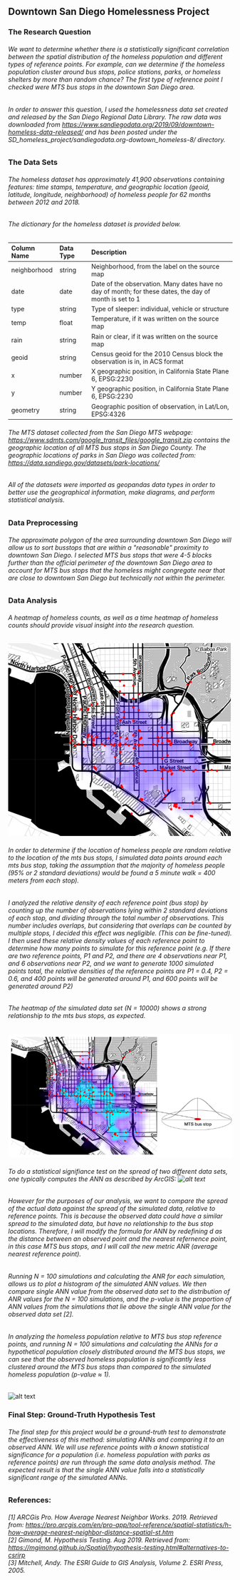 ## Downtown San Diego Homelessness Project

### The Research Question
###### We want to determine whether there is a statistically significant correlation between the spatial distribution of the homeless population and different types of reference points. For example, can we determine if the homeless population cluster around bus stops, police stations, parks, or homeless shelters by more than random chance? The first type of reference point I checked were MTS bus stops in the downtown San Diego area.

###### In order to answer this question, I used the homelessness data set created and released by the San Diego Regional Data Library. The raw data was downloaded from https://www.sandiegodata.org/2019/09/downtown-homeless-data-released/ and has been posted under the SD_homeless_project/sandiegodata.org-dowtown_homeless-8/ directory.

### The Data Sets
###### The homeless dataset has approximately 41,900 observations containing features: time stamps, temperature, and geographic location (geoid, latitude, longitude, neighborhood) of homeless people for 62 months between 2012 and 2018. 

###### The dictionary for the homeless dataset is provided below.

| Column Name   | Data Type     | Description |
|:------------- |:------------- |:----- |
| neighborhood  | string        | Neighborhood, from the label on the source map |
| date          | date          | Date of the observation. Many dates have no day of month; for these dates, the day of month is set to 1 |
| type          | string        | Type of sleeper: individual, vehicle or structure  |
| temp          | float         | Temperature, if it was written on the source map   |
| rain          | string        | Rain or clear, if it was written on the source map |
| geoid         | string        | Census geoid for the 2010 Census block the observation is in, in ACS format |
| x             | number        | X geographic position, in California State Plane 6, EPSG:2230|
| y             | number        | Y geographic position, in California State Plane 6, EPSG:2230|
| geometry      | string        | Geographic position of observation, in Lat/Lon, EPSG:4326 |


###### The MTS dataset collected from the San Diego MTS webpage: https://www.sdmts.com/google_transit_files/google_transit.zip contains the geographic location of all MTS bus stops in San Diego County. The geographic locations of parks in San Diego was collected from: https://data.sandiego.gov/datasets/park-locations/

###### All of the datasets were imported as geopandas data types in order to better use the geographical information, make diagrams, and perform statistical analysis.

### Data Preprocessing 
###### The approximate polygon of the area surrounding downtown San Diego will allow us to sort busstops that are within a "reasonable" proximity to downtown San Diego. I selected MTS bus stops that were 4-5 blocks further than the official perimeter of the downtown San Diego area to account for MTS bus stops that the homeless might congregate near that are close to downtown San Diego but technically not within the perimeter. 

### Data Analysis
###### A heatmap of homeless counts, as well as a time heatmap of homeless counts should provide visual insight into the research question. 

![alt text](https://github.com/joddle/SD_homeless_project/blob/master/heatmap_zoom.png "Heatmap")

###### In order to determine if the location of homeless people are random relative to the location of the mts bus stops, I simulated data points around each mts bus stop, taking the assumption that the majority of homeless people (95% or 2 standard deviations) would be found a 5 minute walk = 400 meters from each stop). 

###### I analyzed the relative density of each reference point (bus stop) by counting up the number of observations lying within 2 standard deviations of each stop, and dividing through the total number of observations. This number includes overlaps, but considering that overlaps can be counted by multiple stops, I decided this effect was negligible. (This can be fine-tuned). I then used these relative density values of each reference point to determine how many points to simulate for this reference point (e.g. If there are two reference points, P1 and P2, and there are 4 observations near P1, and 6 observations near P2, and we want to generate 1000 simulated points total, the relative densities of the reference points are P1 = 0.4, P2 = 0.6, and 400 points will be generated around P1, and 600 points will be generated around P2)

###### The heatmap of the simulated data set (N = 10000) shows a strong relationship to the mts bus stops, as expected. 
![alt text](https://github.com/joddle/SD_homeless_project/blob/master/heatmap_simulation_diag_v2.png "Simulated Heatmap")

###### To do a statistical signifiance test on the spread of two different data sets, one typically computes the ANN as described by ArcGIS: ![alt text](https://desktop.arcgis.com/en/arcmap/latest/tools/spatial-statistics-toolbox/GUID-0832339E-408F-40CF-B4E0-9FA57664F30F-web.png "ANN and test statistic")

###### However for the purposes of our analysis, we want to compare the spread of the actual data against the spread of the simulated data, *relative to reference points*. This is because the observed data could have a similar spread to the simulated data, but have no relationship to the bus stop locations. Therefore, I will modify the formula for ANN by redefining d as the distance between an observed point and the nearest *refernence* point, in this case MTS bus stops, and I will call the new metric ANR (average nearest reference point). 

###### Running N = 100 simulations and calculating the ANR for each simulation, allows us to plot a histogram of the simulated ANN values. We then compare single ANN value from the observed data set to the distribution of ANR values for the N = 100 simulations, and the p-value is the proportion of ANN values from the simulations that lie above the single ANN value for the observed data set [2]. 

###### In analyzing the homeless population relative to MTS bus stop reference points, and running N = 100 simulations and calculating the ANNs for a hypothetical population closely distributed around the MTS bus stops, we can see that the observed homeless population is significantly less clustered around the MTS bus stops than compared to the simulated homeless population (p-value ≈ 1). 
![alt text](https://github.com/joddle/SD_homelessness_project/blob/master/simulated_ANRs.png "Simulated_vs_observed_ANN")

### Final Step: Ground-Truth Hypothesis Test
###### The final step for this project would be a ground-truth test to demonstrate the effectiveness of this method: simulating ANNs and comparing it to an observed ANN. We will use reference points with a *known statistical significance* for a population (i.e. homeless population with parks as reference points) are run through the same data analysis method. The expected result is that the single ANN value falls into a statistically significant range of the simulated ANNs. 

### References:
###### [1] ARCGis Pro. *How Average Nearest Neighbor Works*. 2019. Retrieved from: https://pro.arcgis.com/en/pro-app/tool-reference/spatial-statistics/h-how-average-nearest-neighbor-distance-spatial-st.htm <br />[2] Gimond, M. *Hypothesis Testing*. Aug 2019. Retrieved from: https://mgimond.github.io/Spatial/hypothesis-testing.html#alternatives-to-csrirp <br />[3] Mitchell, Andy. The ESRI Guide to GIS Analysis, Volume 2. ESRI Press, 2005.

